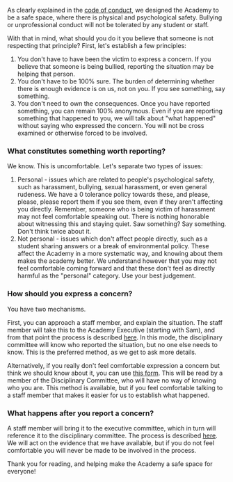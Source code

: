 

As clearly explained in the [code of conduct](pages/Code-of-Conduct.md), we designed the Academy to be a safe space, where there is physical and psychological safety. Bullying or unprofessional conduct will not be tolerated by any student or staff. 

With that in mind, what should you do it you believe that someone is not respecting that principle? First, let's establish a few principles:

1. You don't have to have been the victim to express a concern. If you believe that someone is being bullied, reporting the situation may be helping that person. 
2. You don't have to be 100% sure. The burden of determining whether there is enough evidence is on us, not on you. If you see something, say something. 
3. You don't need to own the consequences. Once you have reported something, you can remain 100% anonymous. Even if you are reporting something that happened to you, we will talk about "what happened" without saying who expressed the concern. You will not be cross examined or otherwise forced to be involved. 

### What constitutes something worth reporting? 
We know. This is uncomfortable. Let's separate two types of issues: 
1. Personal - issues which are related to people's psychological safety, such as harassment, bullying, sexual harassment, or even general rudeness. We have a 0 tolerance policy towards these, and please, please, please report them if you see them, even if they aren't affecting you directly. Remember, someone who is being victim of harassment may not feel comfortable speaking out. There is nothing honorable about witnessing this and staying quiet. Saw something? Say something. Don't think twice about it.   
1. Not personal - issues which don't affect people directly, such as a student sharing answers or a break of environmental policy. These affect the Academy in a more systematic way, and knowing about them makes the academy better. We understand however that you may not feel comfortable coming forward and that these don't feel as directly harmful as the "personal" category. Use your best judgement. 

### How should you express a concern? 
You have two mechanisms. 

First, you can approach a staff member, and explain the situation. The staff member will take this to the Academy Executive (starting with Sam), and from that point the process is described [here](pages/Disciplinary-action.md). In this mode, the disciplinary committee will know who reported the situation, but no one else needs to know. This is the preferred method, as we get to ask more details. 

Alternatively, if you really don't feel comfortable expression a concern but think we should know about it, you can use [this form](https://docs.google.com/forms/d/e/1FAIpQLSeqSl_jatUTfXrVPBVaZuaKK0ygxQ065nnAZdPG4mG7ht_-Zw/viewform?usp=sf_link). This will be read by a member of the Disciplinary Committee, who will have no way of knowing who you are. This method is available, but if you feel comfortable talking to a staff member that makes it easier for us to establish what happened.  

### What happens after you report a concern? 
A staff member will bring it to the executive committee, which in turn will reference it to the disciplinary committee. The process is described [here](pages/Disciplinary-action.md). We will act on the evidence that we have available, but if you do not feel comfortable you will never be made to be involved in the process. 

Thank you for reading, and helping make the Academy a safe space for everyone! 